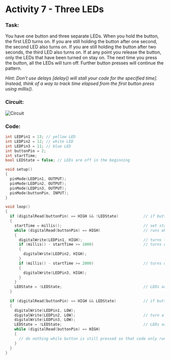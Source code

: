 # Activity 7 - Three LEDs

### Task:
You have one button and three separate LEDs. When you hold the button, the first LED turns on. If you are still holding the button after one second, the second LED also turns on. If you are still holding the button after two seconds, the third LED also turns on. If at any point you release the button, only the LEDs that have been turned on stay on. The next time you press the button, all the LEDs will turn off. Further button presses will continue the pattern.

*Hint: Don’t use delays [delay() will stall your code for the specified time]. Instead, think of a way to track time elapsed from the first button press using millis().*

### Circuit:
![Circuit](https://bmesbuildteamucla.github.io/Workshops/Workshop%202/Activity%207%20-%20Three%20LEDs/Circuit.png)

### Code:
```C++
int LEDPin1 = 13; // yellow LED
int LEDPin2 = 12; // white LED
int LEDPin3 = 11; // blue LED
int buttonPin = 2;
int startTime;
bool LEDState = false; // LEDs are off in the beginning

void setup()
{
  pinMode(LEDPin1, OUTPUT);
  pinMode(LEDPin2, OUTPUT);
  pinMode(LEDPin3, OUTPUT);
  pinMode(buttonPin, INPUT);
}

void loop()
{
  if (digitalRead(buttonPin) == HIGH && !LEDState)           // if button is pressed and LEDs are off
  {
    startTime = millis();                                    // set start time to when button is pressed
    while (digitalRead(buttonPin) == HIGH)                   // runs while button is pressed, stops when button is released
    {
      digitalWrite(LEDPin1, HIGH);                           // turns first LED on
      if (millis() - startTime >= 1000)                      // turns on second LED if button has been held for more than 1 second
      {
        digitalWrite(LEDPin2, HIGH);
      }
      if (millis() - startTime >= 2000)                      // turns on second LED if button has been held for more than 2 seconds
      {
        digitalWrite(LEDPin3, HIGH);
      }
    }
    LEDState = !LEDState;                                    // LEDs are now on, so LEDState switched to true
  }
  
  if (digitalRead(buttonPin) == HIGH && LEDState)            // if button is pressed and LEDs are on
  {
    digitalWrite(LEDPin1, LOW);
    digitalWrite(LEDPin2, LOW);                              // turn all LEDs off
    digitalWrite(LEDPin3, LOW);
    LEDState = !LEDState;                                    // LEDs are now off, so LEDState switched to false
    while (digitalRead(buttonPin) == HIGH)
    {
      // do nothing while button is still pressed so that code only runs once
    }
  }
}
```
